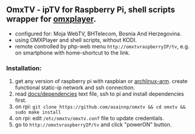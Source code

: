 
## OmxTV - ipTV for Raspberry Pi, shell scripts wrapper for [omxplayer](https://github.com/popcornmix/omxplayer).

* configured for: Moja WebTV, BHTelecom, Bosnia And Herzegovina.
* using OMXPlayer and shell scripts, without KODI.
* remote controlled by php-web menu `http://omxtvraspberryIP/tv`, e.g. on smartphone with home-shortcut to the link.

### Installation:

1. get any version of raspberry pi with raspbian or [archlinux-arm](https://archlinuxarm.org/platforms/armv7/broadcom/raspberry-pi-2). create functional static-ip network and ssh connection.
2. read [docs/dependencies](docs/dependencies) text file, ssh to pi and install dependencies first.
3. on rpi: `git clone https://github.com/asainnp/omxtv && cd omxtv && sudo make install`
4. on rpi: edit `/etc/omxtv/omxtv.conf` file to update credentials.
5. go to `http://omxtvraspberryIP/tv` and click "powerON" button.
